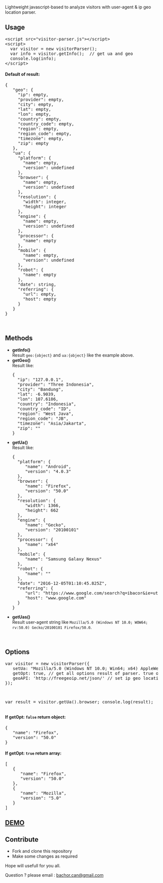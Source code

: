<p>Lightweight javascript-based to analyze visitors with user-agent &amp; ip geo location parser.</p>
<h2>Usage</h2>
 

<pre>&lt;script src="visitor-parser.js"&gt;&lt;/script&gt;
&lt;script&gt;
&nbsp; var visitor = new visitorParser();&nbsp; &nbsp;
&nbsp; var info = visitor.getInfo();&nbsp; // get ua and geo
&nbsp; console.log(info);&nbsp; &nbsp;
&lt;/script&gt;</pre>
 
<h4>Default of result:</h4>
 

<pre>{
&nbsp; &nbsp;"geo": {
&nbsp; &nbsp; &nbsp;"ip": empty,
&nbsp; &nbsp; &nbsp;"provider": empty,
&nbsp; &nbsp; &nbsp;"city": empty,
&nbsp; &nbsp; &nbsp;"lat": empty,
&nbsp; &nbsp; &nbsp;"lon": empty,
&nbsp; &nbsp; &nbsp;"country": empty,
&nbsp; &nbsp; &nbsp;"country_code": empty,
&nbsp; &nbsp; &nbsp;"region": empty,
&nbsp; &nbsp; &nbsp;"region_code": empty,
&nbsp; &nbsp; &nbsp;"timezone": empty,
&nbsp; &nbsp; &nbsp;"zip": empty
&nbsp; &nbsp;},
&nbsp; &nbsp;"ua": {
&nbsp; &nbsp; &nbsp;"platform": {
&nbsp; &nbsp; &nbsp; &nbsp;"name": empty,
&nbsp; &nbsp; &nbsp; &nbsp;"version": undefined
&nbsp; &nbsp; &nbsp;},
&nbsp; &nbsp; &nbsp;"browser": {
&nbsp; &nbsp; &nbsp; &nbsp;"name": empty,
&nbsp; &nbsp; &nbsp; &nbsp;"version": undefined
&nbsp; &nbsp; &nbsp;},
&nbsp; &nbsp; &nbsp;"resolution": {
&nbsp; &nbsp; &nbsp; &nbsp;"width": integer,
&nbsp; &nbsp; &nbsp; &nbsp;"height": integer
&nbsp; &nbsp; &nbsp;},
&nbsp; &nbsp; &nbsp;"engine": {
&nbsp; &nbsp; &nbsp; &nbsp;"name": empty,
&nbsp; &nbsp; &nbsp; &nbsp;"version": undefined
&nbsp; &nbsp; &nbsp;},
&nbsp; &nbsp; &nbsp;"processor": {
&nbsp; &nbsp; &nbsp; &nbsp;"name": empty
&nbsp; &nbsp; &nbsp;},
&nbsp; &nbsp; &nbsp;"mobile": {
&nbsp; &nbsp; &nbsp; &nbsp;"name": empty,
&nbsp; &nbsp; &nbsp; &nbsp;"version": undefined
&nbsp; &nbsp; &nbsp;},
&nbsp; &nbsp; &nbsp;"robot": {
&nbsp; &nbsp; &nbsp; &nbsp;"name": empty
&nbsp; &nbsp; &nbsp;},
&nbsp; &nbsp; &nbsp;"date": string,
&nbsp; &nbsp; &nbsp;"referring": {
&nbsp; &nbsp; &nbsp; &nbsp;"url": empty,
&nbsp; &nbsp; &nbsp; &nbsp;"host": empty
&nbsp; &nbsp; &nbsp;}
&nbsp; &nbsp;}
}</pre>
 <br>
<h2>Methods</h2>

<ul>
	<li><b>getInfo()</b><br>
 Result <code>geo:{object}</code> and <code>ua:{object}</code> like the example above.</li>
	<li><b>getGeo()</b><br>
 Result like: 
<pre>{
&nbsp; "ip": "127.0.0.1",
&nbsp; "provider": "Three Indonesia",
&nbsp; "city": "Bandung",
&nbsp; "lat": -6.9039,
&nbsp; "lon": 107.6186,
&nbsp; "country": "Indonesia",
&nbsp; "country_code": "ID",
&nbsp; "region": "West Java",
&nbsp; "region_code": "JB",
&nbsp; "timezone": "Asia/Jakarta",
&nbsp; "zip": ""
}</pre>
 </li>
	<li><b>getUa()</b><br>
 Result like: 
<pre>{
&nbsp; "platform": {
&nbsp; &nbsp; &nbsp;"name": "Android",
&nbsp; &nbsp; &nbsp;"version": "4.0.3"
&nbsp; },
&nbsp; "browser": {
&nbsp; &nbsp; &nbsp;"name": "Firefox",
&nbsp; &nbsp; &nbsp;"version": "50.0"
&nbsp; },
&nbsp; "resolution": {
&nbsp; &nbsp; &nbsp;"width": 1366,
&nbsp; &nbsp; &nbsp;"height": 662
&nbsp; },
&nbsp; "engine": {
&nbsp; &nbsp; &nbsp;"name": "Gecko",
&nbsp; &nbsp; &nbsp;"version": "20100101"
&nbsp; },
&nbsp; "processor": {
&nbsp; &nbsp; &nbsp;"name": "x64"
&nbsp; },
&nbsp; "mobile": {
&nbsp; &nbsp; &nbsp;"name": "Samsung Galaxy Nexus"
&nbsp; },
&nbsp; "robot": {
&nbsp; &nbsp; &nbsp;"name": ""
&nbsp; },
&nbsp; "date": "2016-12-05T01:10:45.825Z",
&nbsp; "referring": {
&nbsp; &nbsp; &nbsp;"url": "https://www.google.com/search?q=ibacor&amp;ie=utf-8&amp;oe=utf-8&amp;client=firefox-b",
&nbsp; &nbsp; &nbsp;"host": "www.google.com"
&nbsp; }
}</pre>
 </li>
	<li><b>getUas()</b><br>
 Result user-agent string like <code>Mozilla/5.0 (Windows NT 10.0; WOW64; rv:50.0) Gecko/20100101 Firefox/50.0</code>.</li>
</ul><br>
<h2>Options</h2>
<pre>var visitor = new visitorParser({
&nbsp; &nbsp;setUa: "Mozilla/5.0 (Windows NT 10.0; Win64; x64) AppleWebKit/537.36 (KHTML, like Gecko) Chrome/54.0.2840.99 Safari/537.36", // set user-agent. string
&nbsp; &nbsp;getOpt: true, // get all options result of parser. true or false
&nbsp; &nbsp;geoAPI: 'http://freegeoip.net/json/' // set ip geo location api. url
});<br>

var result = visitor.getUa().browser;
console.log(result);</pre>
 
<h4>If getOpt: <code>false</code> return object:</h4>
<pre>{
&nbsp; &nbsp;"name": "Firefox",
&nbsp; &nbsp;"version": "50.0"
}</pre>
 
<h4>If getOpt: <code>true</code> return array:</h4>
<pre>[
&nbsp; &nbsp;{
&nbsp;     "name": "Firefox",
&nbsp;     "version": "50.0"
&nbsp; &nbsp;},
&nbsp; &nbsp;{
&nbsp;     "name": "Mozilla",
    &nbsp; "version": "5.0"
&nbsp; &nbsp;}
]</pre>

<h2><a href="http://ibacor.com/download/demo/visitor-parser-js/">DEMO</a></h2>

<h2>Contribute</h2>
<ul>
<li>Fork and clone this repository</li>
<li>Make some changes as required</li>
</ul>

Hope will usefull for you all.

Question ? please email : <bachor.can@gmail.com>
